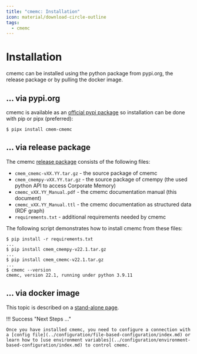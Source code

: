 ```yaml
---
title: "cmemc: Installation"
icon: material/download-circle-outline
tags:
  - cmemc
---
```

# Installation

cmemc can be installed using the python package from pypi.org, the release package or by pulling the docker image.

## ... via pypi.org

cmemc is available as an [official pypi package](https://pypi.org/project/cmem-cmemc/) so installation can be done with pip or pipx (preferred):

``` shell-session
$ pipx install cmem-cmemc
```

## ... via release package

The cmemc [release package](https://releases.eccenca.com/cmemc/) consists of the following files:

- `cmem_cmemc-vXX.YY.tar.gz` - the source package of cmemc
- `cmem_cmempy-vXX.YY.tar.gz` - the source package of cmempy (the used python API to access Corporate Memory)
- `cmemc_vXX.YY_Manual.pdf` - the cmemc documentation manual (this document)
- `cmemc_vXX.YY_Manual.ttl` - the cmemc documentation as structured data (RDF graph)
- `requirements.txt` - additional requirements needed by cmemc

The following script demonstrates how to install cmemc from these files:

``` shell-session
$ pip install -r requirements.txt
...
$ pip install cmem_cmempy-v22.1.tar.gz
...
$ pip install cmem_cmemc-v22.1.tar.gz
...
$ cmemc --version
cmemc, version 22.1, running under python 3.9.11
```

## ... via docker image

This topic is described on a [stand-alone page](../invocation/docker-image/index.md).


!!! Success "Next Steps ..."

    Once you have installed cmemc, you need to configure a connection with a [config file](../configuration/file-based-configuration/index.md) or learn how to [use environment variables](../configuration/environment-based-configuration/index.md) to control cmemc.

